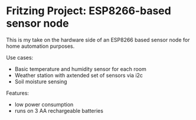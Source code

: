 # Fritzing Project: ESP8266-based sensor node #

This is my take on the hardware side of an ESP8266 based sensor node for home
automation purposes.

Use cases:

- Basic temperature and humidity sensor for each room
- Weather station with axtended set of sensors via i2c
- Soil moisture sensing

Features:

- low power consumption
- runs on 3 AA rechargeable batteries
